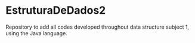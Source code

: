 # EstruturaDeDados2
 Repository to add all codes developed throughout data structure subject 1, using the Java language.
